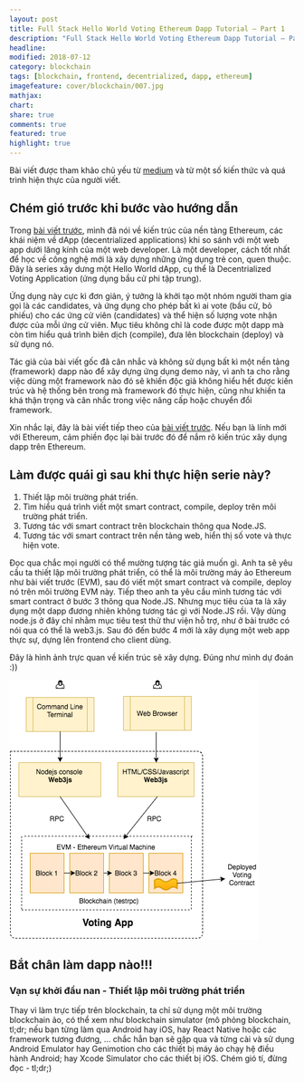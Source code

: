 ```yaml
---
layout: post
title: Full Stack Hello World Voting Ethereum Dapp Tutorial — Part 1
description: "Full Stack Hello World Voting Ethereum Dapp Tutorial — Part 1. Lập trình viên web tiếp cận với nền tảng công nghệ Blockchain Ethereum như thế nào? Đây là bài viết hướng dẫn lộ trình tiếp cận Smart Contract trong Ethereum. Ethereum, smart contract là gì? Web Developer phải chấp nhận và tiếp cận với công nghệ này như thế nào? Góc nhìn của web developer về công nghệ blockchain Ethereum."
headline:
modified: 2018-07-12
category: blockchain
tags: [blockchain, frontend, decentrialized, dapp, ethereum]
imagefeature: cover/blockchain/007.jpg
mathjax:
chart:
share: true
comments: true
featured: true
highlight: true
---
```





Bài viết được tham khảo chủ yếu từ [medium](https://medium.com/@mvmurthy/full-stack-hello-world-voting-ethereum-dapp-tutorial-part-1-40d2d0d807c2) và từ một số kiến thức và quá trình hiện thực của người viết.

## Chém gió trước khi bước vào hướng dẫn
Trong [bài viết trước](https://huynhsamha.github.io/blockchain/ethereum-for-web-developers), mình đã nói về kiến trúc của nền tảng Ethereum, các khái niệm về dApp (decentrialized applications) khi so sánh với một web app dưới lăng kính của một web developer. Là một developer, cách tốt nhất để học về công nghệ mới là xây dựng những ứng dụng trẻ con, quen thuộc. Đây là series xây dưng một Hello World dApp, cụ thể là Decentrialized Voting Application (ứng dụng bầu cử phi tập trung).

Ứng dụng này cực kì đơn giản, ý tưởng là khởi tạo một nhóm người tham gia gọi là các candidates, và ứng dụng cho phép bất kì ai vote (bầu cử, bỏ phiếu) cho các ứng cử viên (candidates) và thể hiện số lượng vote nhận được của mỗi ứng cử viên. Mục tiêu không chỉ là code được một dapp mà còn tìm hiểu quá trình biên dịch (compile), đưa lên blockchain (deploy) và sử dụng nó.

Tác giả của bài viết gốc đã cân nhắc và không sử dụng bất kì một nền tảng (framework) dapp nào để xây dựng ứng dụng demo này, vì anh ta cho rằng việc dùng một framework nào đó sẽ khiến độc giả không hiểu hết được kiến trúc và hệ thống bên trong mà framework đó thực hiện, cũng như khiến ta khá thận trọng và cân nhắc trong việc nâng cấp hoặc chuyển đổi framework.


Xin nhắc lại, đây là bài viết tiếp theo của [bài viết trước](https://huynhsamha.github.io/blockchain/ethereum-for-web-developers). Nếu bạn là lính mới với Ethereum, cảm phiền đọc lại bài trước đó để nắm rõ kiến trúc xây dụng dapp trên Ethereum.

## Làm được quái gì sau khi thực hiện serie này?
1. Thiết lập môi trường phát triển.
2. Tìm hiểu quá trình viết một smart contract, compile, deploy trên môi trường phát triển.
3. Tương tác với smart contract trên blockchain thông qua Node.JS.
4. Tương tác với smart contract trên nền tảng web, hiển thị số vote và thực hiện vote.

Đọc qua chắc mọi người có thể mường tượng tác giả muốn gì. Anh ta sẽ yêu cầu ta thiết lập môi trường phát triển, có thể là môi trường máy ảo Ethereum như bài viết trước (EVM), sau đó viết một smart contract và compile, deploy nó trên môi trường EVM này. Tiếp theo anh ta yêu cầu mình tương tác với smart contract ở bước 3 thông qua Node.JS. Nhưng mục tiêu của ta là xây dụng một dapp đương nhiên không tương tác gì với Node.JS rồi. Vậy dùng node.js ở đây chỉ nhằm mục tiêu test thử thư viện hỗ trợ, như ở bài trước có nói qua có thể là web3.js. Sau đó đến bước 4 mới là xây dụng một web app thực sự, dựng lên frontend cho client dùng.

Đây là hình ảnh trực quan về kiến trúc sẽ xây dựng. Đúng như mình dự đoán :))

<img src="/images/ethereum/voting_dapp.png" />

## Bắt chân làm dapp nào!!!

### Vạn sự khởi đầu nan - Thiết lập môi trường phát triển
Thay vì làm trực tiếp trên blockchain, ta chỉ sử dụng một môi trường blockchain ảo, có thể xem như blockchain simulator (mô phỏng blockchain, tl;dr; nếu bạn từng làm qua Android hay iOS, hay React Native hoặc các framework tương đương, ... chắc hẳn bạn sẽ gặp qua và từng cài và sử dụng Android Emulator hay Genimotion cho các thiết bị máy ảo chạy hệ điều hành Android; hay Xcode Simulator cho các thiết bị iOS. Chém gió tí, đừng đọc - tl;dr;)

